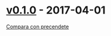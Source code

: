 # [v0.1.0](https://gitlab.com/eca-automs/MC-OL12A31/tags/v0.1.0) - 2017-04-01
[Compara con precendete](https://gitlab.com/eca-automs/MC-OL12A31/compare/v0.0.1...v0.1.0)
